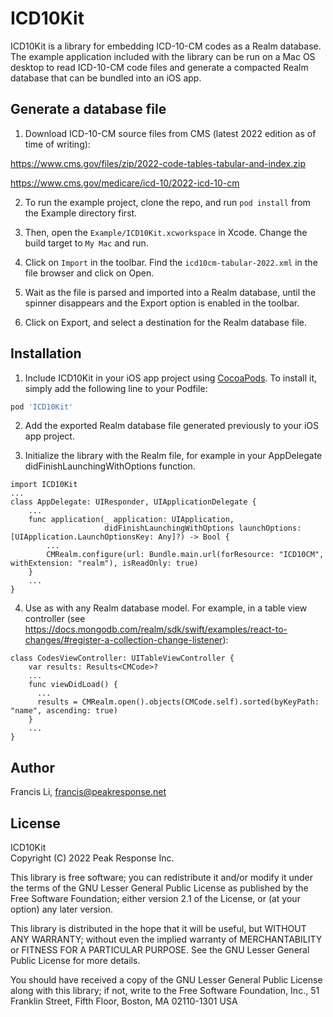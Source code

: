 # ICD10Kit

ICD10Kit is a library for embedding ICD-10-CM codes as a Realm database. The example
application included with the library can be run on a Mac OS desktop to read ICD-10-CM
code files and generate a compacted Realm database that can be bundled into an iOS app.

## Generate a database file

1. Download ICD-10-CM source files from CMS (latest 2022 edition as of time of writing):

  https://www.cms.gov/files/zip/2022-code-tables-tabular-and-index.zip

  https://www.cms.gov/medicare/icd-10/2022-icd-10-cm

2. To run the example project, clone the repo, and run `pod install` from the Example directory first.

3. Then, open the `Example/ICD10Kit.xcworkspace` in Xcode. Change the build target to `My Mac` and run.

4. Click on `Import` in the toolbar. Find the `icd10cm-tabular-2022.xml` in the file browser and click on Open.

5. Wait as the file is parsed and imported into a Realm database, until the spinner disappears and the Export
option is enabled in the toolbar.

6. Click on Export, and select a destination for the Realm database file.

## Installation

1. Include ICD10Kit in your iOS app project using [CocoaPods](https://cocoapods.org). To install it, simply add the following line to your Podfile:

  ```ruby
  pod 'ICD10Kit'
  ```
2. Add the exported Realm database file generated previously to your iOS app project.

3. Initialize the library with the Realm file, for example in your AppDelegate didFinishLaunchingWithOptions function.

  ```
  import ICD10Kit
  ...
  class AppDelegate: UIResponder, UIApplicationDelegate {
      ...
      func application(_ application: UIApplication,
                       didFinishLaunchingWithOptions launchOptions: [UIApplication.LaunchOptionsKey: Any]?) -> Bool {
          ...
          CMRealm.configure(url: Bundle.main.url(forResource: "ICD10CM", withExtension: "realm"), isReadOnly: true)
      }
      ...
  }
  ```

4. Use as with any Realm database model. For example, in a table view controller (see https://docs.mongodb.com/realm/sdk/swift/examples/react-to-changes/#register-a-collection-change-listener):

  ```
  class CodesViewController: UITableViewController {    
      var results: Results<CMCode>?
      ...
      func viewDidLoad() {
        ...
        results = CMRealm.open().objects(CMCode.self).sorted(byKeyPath: "name", ascending: true)
      }
      ...      
  }
  ```

## Author

Francis Li, francis@peakresponse.net

## License

ICD10Kit  
Copyright (C) 2022 Peak Response Inc.

This library is free software; you can redistribute it and/or
modify it under the terms of the GNU Lesser General Public
License as published by the Free Software Foundation; either
version 2.1 of the License, or (at your option) any later version.

This library is distributed in the hope that it will be useful,
but WITHOUT ANY WARRANTY; without even the implied warranty of
MERCHANTABILITY or FITNESS FOR A PARTICULAR PURPOSE.  See the GNU
Lesser General Public License for more details.

You should have received a copy of the GNU Lesser General Public
License along with this library; if not, write to the Free Software
Foundation, Inc., 51 Franklin Street, Fifth Floor, Boston, MA  02110-1301  USA
